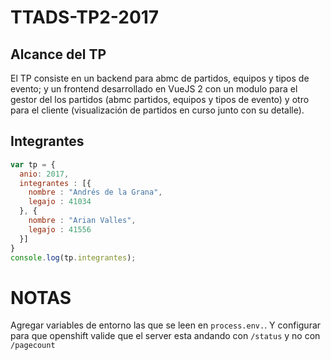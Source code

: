 # TTADS-TP2-2017

## Alcance del TP

El TP consiste en un backend para abmc de partidos, equipos y tipos de evento; y un frontend desarrollado en VueJS 2 con un modulo para el gestor del los partidos (abmc partidos, equipos y tipos de evento) y otro para el cliente (visualización de partidos en curso junto con su detalle).

## Integrantes
``` javascript
var tp = {
  anio: 2017,
  integrantes : [{
    nombre : "Andrés de la Grana",
    legajo : 41034
  }, {
    nombre : "Arian Valles",
    legajo : 41556
  }]
}
console.log(tp.integrantes);
```


# NOTAS

Agregar variables de entorno las que se leen en `process.env.`.
Y configurar para que openshift valide que el server esta andando con `/status` y no con `/pagecount`

